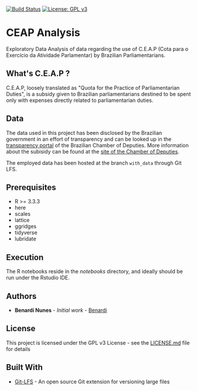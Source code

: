 [![Build Status](https://img.shields.io/badge/R%3E%3D-3.3.3-6666ff.svg)](https://cran.r-project.org/doc/FAQ/R-FAQ.html)
[![License: GPL v3](https://img.shields.io/badge/License-GPLv3-blue.svg)](https://www.gnu.org/licenses/gpl-3.0)

# CEAP Analysis

Exploratory Data Analysis of data regarding the use of C.E.A.P (Cota para o Exercício da Atividade Parlamentar) by Brazilian Parliamentarians.
 
## What's C.E.A.P ?

C.E.A.P, loosely translated as "Quota for the Practice of Parliamentarian Duties", is a subsidy given to Brazilian parliamentarians destined to be spent only with expenses directly related to parliamentarian duties.

## Data

The data used in this project has been disclosed by the Brazilian government in an effort of transparency and can be looked up in the [transparency portal](https://www.camara.leg.br/transparencia/) of the Brazilian Chamber of Deputies. More information about the subisidy can be found at the [site of the Chamber of Deputies](https://www2.camara.leg.br/transparencia/acesso-a-informacao/copy_of_perguntas-frequentes/cota-para-o-exercicio-da-atividade-parlamentar).

The employed data has been hosted at the branch `with_data` through Git LFS. 

## Prerequisites

* R >= 3.3.3
* here
* scales
* lattice
* ggridges
* tidyverse
* lubridate

## Execution

The R notebooks reside in the *notebooks* directory, and ideally should be run under the Rstudio IDE.

## Authors

* **Benardi Nunes** - *Initial work* - [Benardi](https://github.com/Benardi)

## License

This project is licensed under the GPL v3 License - see the [LICENSE.md](LICENSE.md) file for details

## Built With

* [Git-LFS](https://git-lfs.github.com/) - An open source Git extension for versioning large files
